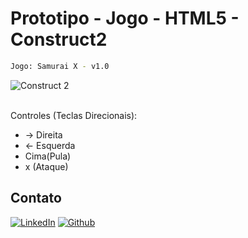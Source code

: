 # Prototipo - Jogo - HTML5 - Construct2

```sh
Jogo: Samurai X - v1.0
```

<div align="left">
   <img src="https://img.shields.io/badge/-Construct%202-darkgray?style=for-the-badge" alt="Construct 2">
</div>

<br />

Controles (Teclas Direcionais): 

* -> Direita 
* <- Esquerda 
* Cima(Pula) 
* x (Ataque)

## Contato

[![LinkedIn][linkedin-shield]][linkedin-url]
[![Github][github-shield]][github-url]

[linkedin-shield]: https://img.shields.io/badge/-LinkedIn-white.svg?logo=linkedin&colorB=0077B5&logoColor=white
[linkedin-url]: https://www.linkedin.com/in/alvaro-andrade-48596b117/
[github-shield]: https://img.shields.io/badge/-Github-black.svg?logo=github&colorB=181717&logoColor=white
[github-url]: https://github.com/alvarosantosph
